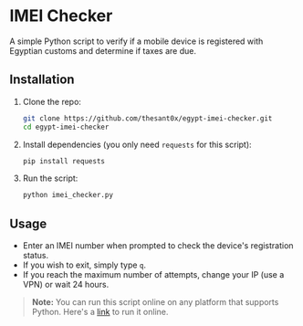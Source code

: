 # IMEI Checker

A simple Python script to verify if a mobile device is registered with Egyptian customs and determine if taxes are due.

## Installation

1. Clone the repo:
   ```bash
   git clone https://github.com/thesant0x/egypt-imei-checker.git
   cd egypt-imei-checker
   ```

2. Install dependencies (you only need `requests` for this script):
   ```bash
   pip install requests
   ```

3. Run the script:
   ```bash
   python imei_checker.py
   ```

## Usage

- Enter an IMEI number when prompted to check the device's registration status.
- If you wish to exit, simply type `q`.
- If you reach the maximum number of attempts, change your IP (use a VPN) or wait 24 hours.

> **Note:** You can run this script online on any platform that supports Python. Here's a [link](https://trinket.io/python3/e4facddedbf6) to run it online.
